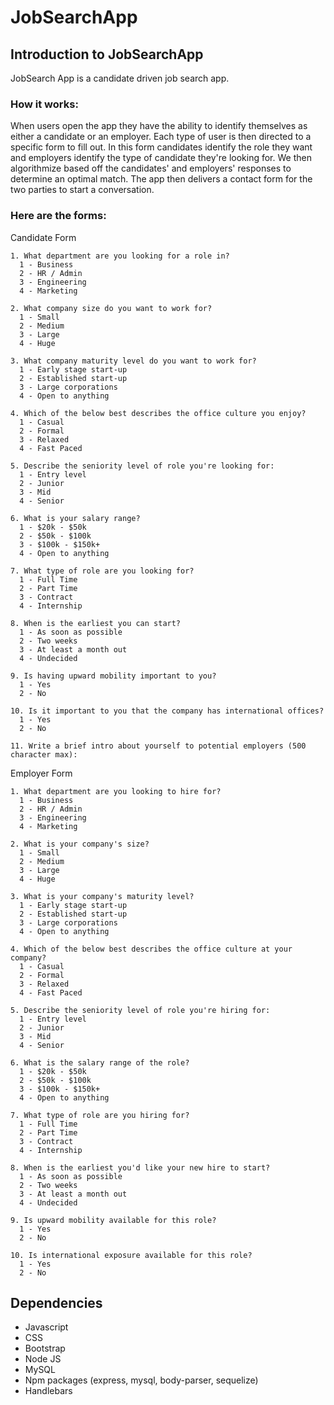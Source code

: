 # JobSearchApp

## Introduction to JobSearchApp
JobSearch App is a candidate driven job search app. 

### How it works: 
When users open the app they have the ability to identify themselves as either a candidate or an employer. Each type of user is then directed to a specific form to fill out. In this form candidates identify the role they want and employers identify the type of candidate they're looking for. We then algorithmize based off the candidates' and employers' responses to determine an optimal match. The app then delivers a contact form for the two parties to start a conversation.  

### Here are the forms:

Candidate Form
``` 
1. What department are you looking for a role in?
  1 - Business
  2 - HR / Admin
  3 - Engineering
  4 - Marketing

2. What company size do you want to work for?
  1 - Small
  2 - Medium
  3 - Large
  4 - Huge

3. What company maturity level do you want to work for?
  1 - Early stage start-up
  2 - Established start-up
  3 - Large corporations
  4 - Open to anything

4. Which of the below best describes the office culture you enjoy?
  1 - Casual
  2 - Formal
  3 - Relaxed
  4 - Fast Paced

5. Describe the seniority level of role you're looking for:
  1 - Entry level
  2 - Junior
  3 - Mid
  4 - Senior

6. What is your salary range?
  1 - $20k - $50k
  2 - $50k - $100k
  3 - $100k - $150k+
  4 - Open to anything
 
7. What type of role are you looking for?
  1 - Full Time
  2 - Part Time
  3 - Contract
  4 - Internship

8. When is the earliest you can start?
  1 - As soon as possible
  2 - Two weeks
  3 - At least a month out
  4 - Undecided
   
9. Is having upward mobility important to you?
  1 - Yes
  2 - No

10. Is it important to you that the company has international offices?
  1 - Yes
  2 - No

11. Write a brief intro about yourself to potential employers (500 character max):

```

Employer Form
``` 
1. What department are you looking to hire for?
  1 - Business
  2 - HR / Admin
  3 - Engineering
  4 - Marketing

2. What is your company's size?
  1 - Small
  2 - Medium
  3 - Large
  4 - Huge

3. What is your company's maturity level?
  1 - Early stage start-up
  2 - Established start-up
  3 - Large corporations
  4 - Open to anything

4. Which of the below best describes the office culture at your company?
  1 - Casual
  2 - Formal
  3 - Relaxed
  4 - Fast Paced

5. Describe the seniority level of role you're hiring for:
  1 - Entry level
  2 - Junior
  3 - Mid
  4 - Senior

6. What is the salary range of the role?
  1 - $20k - $50k
  2 - $50k - $100k
  3 - $100k - $150k+
  4 - Open to anything
 
7. What type of role are you hiring for?
  1 - Full Time
  2 - Part Time
  3 - Contract
  4 - Internship

8. When is the earliest you'd like your new hire to start?
  1 - As soon as possible
  2 - Two weeks
  3 - At least a month out
  4 - Undecided
   
9. Is upward mobility available for this role?
  1 - Yes
  2 - No

10. Is international exposure available for this role?
  1 - Yes
  2 - No

```


## Dependencies
* Javascript
* CSS 
* Bootstrap
* Node JS
* MySQL
* Npm packages (express, mysql, body-parser, sequelize)
* Handlebars
